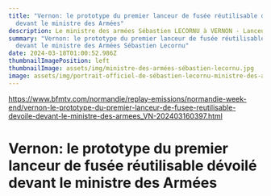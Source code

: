 ```yaml
---
title: "Vernon: le prototype du premier lanceur de fusée réutilisable dévoilé
  devant le ministre des Armées"
description: Le ministre des armées Sébastien LECORNU à VERNON - Lanceur de fusée
summary: "Vernon: le prototype du premier lanceur de fusée réutilisable dévoilé
  devant le ministre des Armées Sébastien Lecornu"
date: 2024-03-18T01:00:52.986Z
thumbnailImagePosition: left
thumbnailImage: assets/img/ministre-des-armées-sébastien-lecornu.jpg
image: assets/img/portrait-officiel-de-sébastien-lecornu-ministre-des-armées.jpg
---
```

https://www.bfmtv.com/normandie/replay-emissions/normandie-week-end/vernon-le-prototype-du-premier-lanceur-de-fusee-reutilisable-devoile-devant-le-ministre-des-armees_VN-202403160397.html

<!--StartFragment-->

# Vernon: le prototype du premier lanceur de fusée réutilisable dévoilé devant le ministre des Armées

<!--EndFragment-->